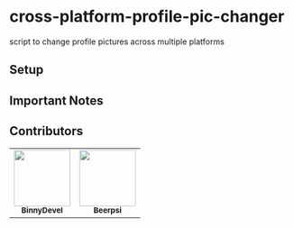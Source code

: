 # cross-platform-profile-pic-changer
script to change profile pictures across multiple platforms
## Setup
## Important Notes
## Contributors
<table>
  <tr>
    <td align="center"><a href="https://drama-binny.xyz"><img src="https://avatars.githubusercontent.com/u/89769070?v=4" width="100px;" alt=""/><br /><sub><b>BinnyDevel</b></sub></a></td>
    <td align="center"><a href="https://beerpsi.me"><img src="https://avatars.githubusercontent.com/u/92439990?v=4" width="100px;" alt=""/><br /><sub><b>Beerpsi</b></sub></a></td>
</table>
